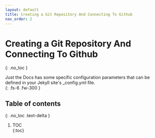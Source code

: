 ```yaml
---	
layout: default	
title: Creating a Git Repository And Connecting To Github
nav_order: 2	
---	
```


# Creating a Git Repository And Connecting To Github
{: .no_toc }	


Just the Docs has some specific configuration parameters that can be defined in your Jekyll site's _config.yml file.	
{: .fs-6 .fw-300 }	
## Table of contents	
{: .no_toc .text-delta }	
1. TOC	
{:toc}	
